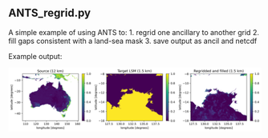 ANTS_regrid.py
--------------

A simple example of using ANTS to:
    1. regrid one ancillary to another grid
    2. fill gaps consistent with a land-sea mask
    3. save output as ancil and netcdf

Example output:

![ANTS_regrid_example](./figures/ANTS_regrid_example.png)